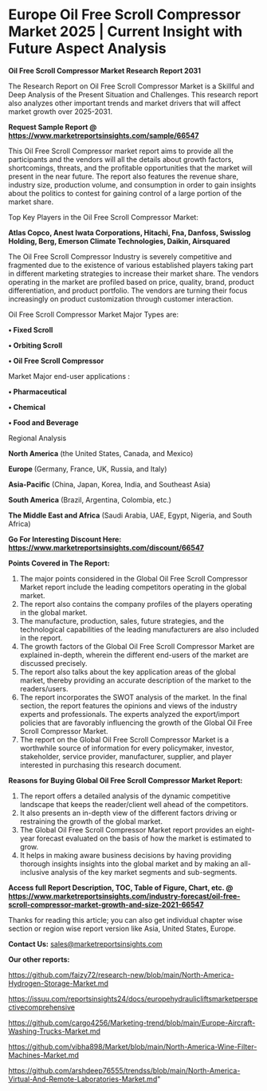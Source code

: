 # Europe Oil Free Scroll Compressor Market 2025 | Current Insight with Future Aspect Analysis

<strong>Oil Free Scroll Compressor Market Research Report 2031</strong>

The Research Report on Oil Free Scroll Compressor Market is a Skillful and Deep Analysis of the Present Situation and Challenges. This research report also analyzes other important trends and market drivers that will affect market growth over 2025-2031.

<strong>Request Sample Report @ <a href=https://www.marketreportsinsights.com/sample/66547>https://www.marketreportsinsights.com/sample/66547</a></strong>

This Oil Free Scroll Compressor market report aims to provide all the participants and the vendors will all the details about growth factors, shortcomings, threats, and the profitable opportunities that the market will present in the near future. The report also features the revenue share, industry size, production volume, and consumption in order to gain insights about the politics to contest for gaining control of a large portion of the market share.

Top Key Players in the Oil Free Scroll Compressor Market:

<strong>Atlas Copco, Anest Iwata Corporations, Hitachi, Fna, Danfoss, Swisslog Holding, Berg, Emerson Climate Technologies, Daikin, Airsquared</strong>

The Oil Free Scroll Compressor Industry is severely competitive and fragmented due to the existence of various established players taking part in different marketing strategies to increase their market share. The vendors operating in the market are profiled based on price, quality, brand, product differentiation, and product portfolio. The vendors are turning their focus increasingly on product customization through customer interaction.

Oil Free Scroll Compressor Market Major Types are:

<strong>• Fixed Scroll

• Orbiting Scroll

• Oil Free Scroll Compressor</strong>

Market Major end-user applications :

<strong>• Pharmaceutical

• Chemical

• Food and Beverage</strong>

Regional Analysis

</u><strong><b>North America</b></strong> (the United States, Canada, and Mexico)

<strong><b>Europe </b></strong>(Germany, France, UK, Russia, and Italy)

<strong><b>Asia-Pacific</b></strong> (China, Japan, Korea, India, and Southeast Asia)

<strong><b>South America</b></strong> (Brazil, Argentina, Colombia, etc.)

<strong><b>The Middle East and Africa</b></strong> (Saudi Arabia, UAE, Egypt, Nigeria, and South Africa)

<strong>Go For Interesting Discount Here: <a href=https://www.marketreportsinsights.com/discount/66547>https://www.marketreportsinsights.com/discount/66547</a></strong>

<strong>Points Covered in The Report:</strong>
<ol>
  <li>The major points considered in the Global Oil Free Scroll Compressor Market report include the leading competitors operating in the global market.</li>
  <li>The report also contains the company profiles of the players operating in the global market.</li>
  <li>The manufacture, production, sales, future strategies, and the technological capabilities of the leading manufacturers are also included in the report.</li>
  <li>The growth factors of the Global Oil Free Scroll Compressor Market are explained in-depth, wherein the different end-users of the market are discussed precisely.</li>
  <li>The report also talks about the key application areas of the global market, thereby providing an accurate description of the market to the readers/users.</li>
  <li>The report incorporates the SWOT analysis of the market. In the final section, the report features the opinions and views of the industry experts and professionals. The experts analyzed the export/import policies that are favorably influencing the growth of the Global Oil Free Scroll Compressor Market.</li>
  <li>The report on the Global Oil Free Scroll Compressor Market is a worthwhile source of information for every policymaker, investor, stakeholder, service provider, manufacturer, supplier, and player interested in purchasing this research document.</li>
</ol>
<strong>Reasons for Buying Global Oil Free Scroll Compressor Market Report:</strong>

<ol>
  <li>The report offers a detailed analysis of the dynamic competitive landscape that keeps the reader/client well ahead of the competitors.</li>
  <li>It also presents an in-depth view of the different factors driving or restraining the growth of the global market.</li>
  <li>The Global Oil Free Scroll Compressor Market report provides an eight-year forecast evaluated on the basis of how the market is estimated to grow.</li>
  <li>It helps in making aware business decisions by having providing thorough insights insights into the global market and by making an all-inclusive analysis of the key market segments and sub-segments.</li>
</ol>
<strong>Access full Report Description, TOC, Table of Figure, Chart, etc. @ <a href=https://www.marketreportsinsights.com/industry-forecast/oil-free-scroll-compressor-market-growth-and-size-2021-66547>https://www.marketreportsinsights.com/industry-forecast/oil-free-scroll-compressor-market-growth-and-size-2021-66547</a></strong>


Thanks for reading this article; you can also get individual chapter wise section or region wise report version like Asia, United States, Europe.

<strong>Contact Us:</strong>
sales@marketreportsinsights.com

<strong>Our other reports:</strong>

<a href=https://github.com/faizy72/research-new/blob/main/North-America-Hydrogen-Storage-Market.md>https://github.com/faizy72/research-new/blob/main/North-America-Hydrogen-Storage-Market.md</a>

<a href=https://issuu.com/reportsinsights24/docs/europehydraulicliftsmarketperspectivecomprehensive>https://issuu.com/reportsinsights24/docs/europehydraulicliftsmarketperspectivecomprehensive</a>

<a href=https://github.com/cargo4256/Marketing-trend/blob/main/Europe-Aircraft-Washing-Trucks-Market.md>https://github.com/cargo4256/Marketing-trend/blob/main/Europe-Aircraft-Washing-Trucks-Market.md</a>

<a href=https://github.com/vibha898/Market/blob/main/North-America-Wine-Filter-Machines-Market.md>https://github.com/vibha898/Market/blob/main/North-America-Wine-Filter-Machines-Market.md</a>

<a href=https://github.com/arshdeep76555/trendss/blob/main/North-America-Virtual-And-Remote-Laboratories-Market.md>https://github.com/arshdeep76555/trendss/blob/main/North-America-Virtual-And-Remote-Laboratories-Market.md</a>"
